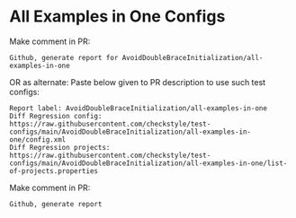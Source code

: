# All Examples in One Configs
Make comment in PR:
```
Github, generate report for AvoidDoubleBraceInitialization/all-examples-in-one
```
OR as alternate:
Paste below given to PR description to use such test configs:
```
Report label: AvoidDoubleBraceInitialization/all-examples-in-one
Diff Regression config: https://raw.githubusercontent.com/checkstyle/test-configs/main/AvoidDoubleBraceInitialization/all-examples-in-one/config.xml
Diff Regression projects: https://raw.githubusercontent.com/checkstyle/test-configs/main/AvoidDoubleBraceInitialization/all-examples-in-one/list-of-projects.properties
```
Make comment in PR:
```
Github, generate report
```
